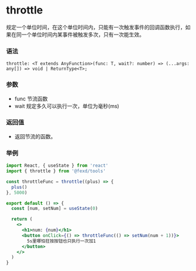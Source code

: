 # throttle

规定一个单位时间，在这个单位时间内，只能有一次触发事件的回调函数执行，如果在同一个单位时间内某事件被触发多次，只有一次能生效。

### 语法

```
throttle: <T extends AnyFunction>(func: T, wait?: number) => (...args: any[]) => void | ReturnType<T>;
```

### 参数

- func 节流函数
- wait 规定多久可以执行一次，单位为毫秒(ms)

### 返回值

- 返回节流的函数。

### 举例

```jsx
import React, { useState } from 'react'
import { throttle } from '@fexd/tools'

const throttleFunc = throttle((plus) => {
  plus()
}, 5000)

export default () => {
  const [num, setNum] = useState(0)

  return (
    <>
      <h1>num: {num}</h1>
      <button onClick={() => throttleFunc(() => setNum(num + 1))}>
        5s里哪怕狂按按钮也只执行一次加1
      </button>
    </>
  )
}
```
